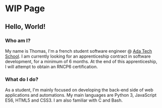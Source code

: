 # WIP Page

## Hello, World!

### Who am I?

My name is Thomas, I'm a french student software engineer @ [Ada Tech School](https://adatechschool.fr/). I am currently looking for an apprenticeship contract in software development, for a minimum of 6 months. At the end of this apprenticeship, I will attempt to obtain an RNCP6 certification.

### What do I do?

As a student, I'm mainly focused on developing the back-end side of web applications and automations. My main languages are Python 3, JavaScript ES6, HTML5 and CSS3. I am also familiar with C and Bash.
